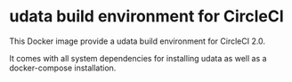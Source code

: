 # udata build environment for CircleCI

This Docker image provide a udata build environment for CircleCI 2.0.

It comes with all system dependencies for installing udata
as well as a docker-compose installation.
